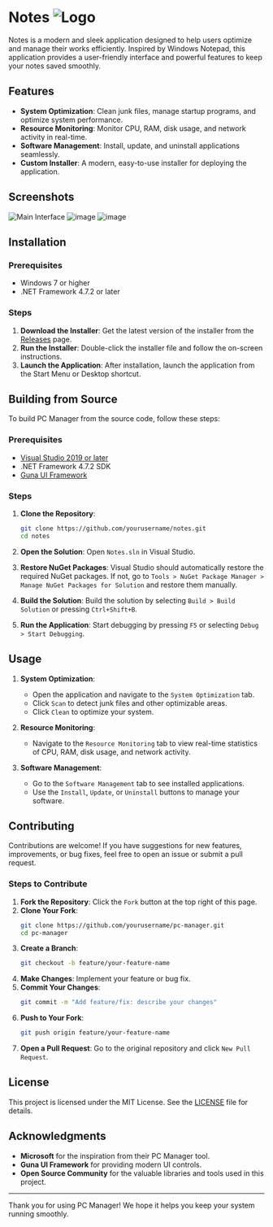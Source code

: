 # Notes  ![Logo](https://github.com/TopxT750/PC-Manager/blob/master/Resources/PC%20Manager.png)

Notes is a modern and sleek application designed to help users optimize and manage their works efficiently. Inspired by Windows Notepad, this application provides a user-friendly interface and powerful features to keep your notes saved smoothly.

## Features

- **System Optimization**: Clean junk files, manage startup programs, and optimize system performance.
- **Resource Monitoring**: Monitor CPU, RAM, disk usage, and network activity in real-time.
- **Software Management**: Install, update, and uninstall applications seamlessly.
- **Custom Installer**: A modern, easy-to-use installer for deploying the application.

## Screenshots

![Main Interface](https://github.com/TopxT750/PC-Manager/assets/71926499/1b38ffc2-a313-49d1-9182-b0d09e7ddbd7)
![image](https://github.com/TopxT750/PC-Manager/assets/71926499/57d75f4e-3328-4355-a0b5-9e5e731aeb7b)
![image](https://github.com/TopxT750/PC-Manager/assets/71926499/166bbec9-6232-4395-901b-372646b27a04)


## Installation

### Prerequisites

- Windows 7 or higher
- .NET Framework 4.7.2 or later

### Steps

1. **Download the Installer**: Get the latest version of the installer from the [Releases](https://github.com/TopxT750/pc-manager/releases) page.
2. **Run the Installer**: Double-click the installer file and follow the on-screen instructions.
3. **Launch the Application**: After installation, launch the application from the Start Menu or Desktop shortcut.

## Building from Source

To build PC Manager from the source code, follow these steps:

### Prerequisites

- [Visual Studio 2019 or later](https://visualstudio.microsoft.com/)
- .NET Framework 4.7.2 SDK
- [Guna UI Framework](https://gunaui.com/)

### Steps

1. **Clone the Repository**:
   ```sh
   git clone https://github.com/yourusername/notes.git
   cd notes
   ```

2. **Open the Solution**:
   Open `Notes.sln` in Visual Studio.

3. **Restore NuGet Packages**:
   Visual Studio should automatically restore the required NuGet packages. If not, go to `Tools > NuGet Package Manager > Manage NuGet Packages for Solution` and restore them manually.

4. **Build the Solution**:
   Build the solution by selecting `Build > Build Solution` or pressing `Ctrl+Shift+B`.

5. **Run the Application**:
   Start debugging by pressing `F5` or selecting `Debug > Start Debugging`.

## Usage

1. **System Optimization**:
   - Open the application and navigate to the `System Optimization` tab.
   - Click `Scan` to detect junk files and other optimizable areas.
   - Click `Clean` to optimize your system.

2. **Resource Monitoring**:
   - Navigate to the `Resource Monitoring` tab to view real-time statistics of CPU, RAM, disk usage, and network activity.

3. **Software Management**:
   - Go to the `Software Management` tab to see installed applications.
   - Use the `Install`, `Update`, or `Uninstall` buttons to manage your software.

## Contributing

Contributions are welcome! If you have suggestions for new features, improvements, or bug fixes, feel free to open an issue or submit a pull request.

### Steps to Contribute

1. **Fork the Repository**: Click the `Fork` button at the top right of this page.
2. **Clone Your Fork**:
   ```sh
   git clone https://github.com/yourusername/pc-manager.git
   cd pc-manager
   ```
3. **Create a Branch**:
   ```sh
   git checkout -b feature/your-feature-name
   ```
4. **Make Changes**: Implement your feature or bug fix.
5. **Commit Your Changes**:
   ```sh
   git commit -m "Add feature/fix: describe your changes"
   ```
6. **Push to Your Fork**:
   ```sh
   git push origin feature/your-feature-name
   ```
7. **Open a Pull Request**: Go to the original repository and click `New Pull Request`.

## License

This project is licensed under the MIT License. See the [LICENSE](LICENSE) file for details.

## Acknowledgments

- **Microsoft** for the inspiration from their PC Manager tool.
- **Guna UI Framework** for providing modern UI controls.
- **Open Source Community** for the valuable libraries and tools used in this project.

---

Thank you for using PC Manager! We hope it helps you keep your system running smoothly.
```

